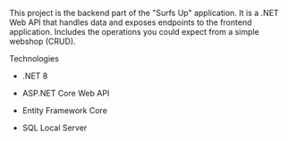 This project is the backend part of the "Surfs Up" application. It is a .NET Web API that handles data and exposes endpoints to the frontend application.
Includes the operations you could expect from a simple webshop (CRUD).

Technologies

- .NET 8

- ASP.NET Core Web API

- Entity Framework Core

- SQL Local Server
